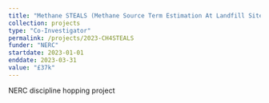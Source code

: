 ```yaml
---
title: "Methane STEALS (Methane Source Term Estimation At Landfill Sites)"
collection: projects
type: "Co-Investigator"
permalink: /projects/2023-CH4STEALS
funder: "NERC"
startdate: 2023-01-01
enddate: 2023-03-31
value: "£37k"
---
```


NERC discipline hopping project
